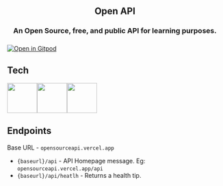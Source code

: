 <div align="center">
<h2>Open API</h2>
<h3>An Open Source, free, and public API for learning purposes.<h3>
</div>
  
[![Open in Gitpod](https://gitpod.io/button/open-in-gitpod.svg)](https://gitpod.io/#https://github.com/Pradumnasaraf/open-API)
    
## Tech
<img src="https://cdn.jsdelivr.net/gh/devicons/devicon/icons/nodejs/nodejs-plain.svg"  height= "70"/><img src="https://cdn.jsdelivr.net/gh/devicons/devicon/icons/express/express-original.svg" height= "70" /><img src="https://cdn.jsdelivr.net/gh/devicons/devicon/icons/mongodb/mongodb-original.svg" height="70" />
   
## Endpoints

Base URL - `opensourceapi.vercel.app`

- `{baseurl}/api` - API Homepage message.
  Eg: `opensourceapi.vercel.app/api`
- `{baseurl}/api/heatlh` - Returns a health tip.
